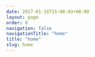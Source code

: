 ```yaml
---
date: 2017-01-16T15:08:03+00:00
layout: page
order: 0
navigation: false
navigationTitle: "home"
title: "home"
slug: home
---
```

 <Insert your content here> 
 